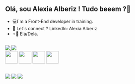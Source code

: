 ## Olá, sou Alexia Alberiz ! Tudo beeem ?🤍 
- 💻I`m a Front-End developer in training.
- 📨 Let`s connect ? LinkedIn: Alexia Alberiz
- ♀️💞️ Ela/Dela.
##
<!--Readme-stats-->

<div style="display: inline_block">
 <a href="https://github.com/Alberizle", >
 <img altura="180em" src="https://github-readme-stats.vercel.app/api?username=alberizle&show_icons=true&theme=midnight-purple&include_all_commits=true&count_private=true">
 <img altura="180em" src="https://github-readme-stats.vercel.app/api/top-langs/?username=alberizle&layout=compact&langs_count=7&theme=midnight-purple">
</div>
 
<!--Icons de Linguagens-->
 
<div style="display: inline_block">
    <img height="40" src="https://cdn.jsdelivr.net/gh/devicons/devicon/icons/html5/html5-original.svg">
    <img height="40" src="https://cdn.jsdelivr.net/gh/devicons/devicon/icons/css3/css3-original.svg">
    <img height="40" src="https://cdn.jsdelivr.net/gh/devicons/devicon/icons/php/php-original.svg">
    <img height="40" src="https://cdn.jsdelivr.net/gh/devicons/devicon/icons/mysql/mysql-original.svg">
</div>

##
 
 <!--Logos Contatos-->

  <a href = "mailto:alexiaalberiz17@gmail.com"><img src="https://img.shields.io/badge/-Gmail-%23333?style=for-the-badge&logo=gmail&logoColor=white" target="_blank"></a>
  <a href="https://www.linkedin.com/in/alexia-alberiz/" target="_blank"><img src="https://img.shields.io/badge/LinkedIn-0077B5?style=for-the-badge&logo=linkedin&logoColor=white" target="_blank"></a> 
   <a href="https://web.telegram.org/k/" target="_blank"><img src="https://img.shields.io/badge/Telegram-2CA5E0?style=for-the-badge&logo=telegram&logoColor=white" target="_blank"></a> 
